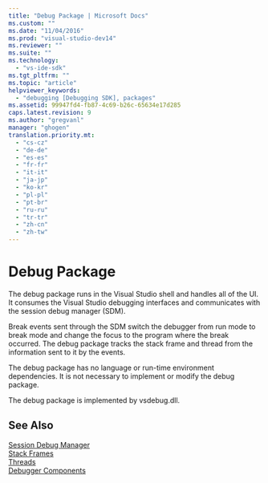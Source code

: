 ```yaml
---
title: "Debug Package | Microsoft Docs"
ms.custom: ""
ms.date: "11/04/2016"
ms.prod: "visual-studio-dev14"
ms.reviewer: ""
ms.suite: ""
ms.technology: 
  - "vs-ide-sdk"
ms.tgt_pltfrm: ""
ms.topic: "article"
helpviewer_keywords: 
  - "debugging [Debugging SDK], packages"
ms.assetid: 99947fd4-fb87-4c69-b26c-65634e17d285
caps.latest.revision: 9
ms.author: "gregvanl"
manager: "ghogen"
translation.priority.mt: 
  - "cs-cz"
  - "de-de"
  - "es-es"
  - "fr-fr"
  - "it-it"
  - "ja-jp"
  - "ko-kr"
  - "pl-pl"
  - "pt-br"
  - "ru-ru"
  - "tr-tr"
  - "zh-cn"
  - "zh-tw"
---
```

# Debug Package
The debug package runs in the Visual Studio shell and handles all of the UI. It consumes the Visual Studio debugging interfaces and communicates with the session debug manager (SDM).  
  
 Break events sent through the SDM switch the debugger from run mode to break mode and change the focus to the program where the break occurred. The debug package tracks the stack frame and thread from the information sent to it by the events.  
  
 The debug package has no language or run-time environment dependencies. It is not necessary to implement or modify the debug package.  
  
 The debug package is implemented by vsdebug.dll.  
  
## See Also  
 [Session Debug Manager](../../extensibility/debugger/session-debug-manager.md)   
 [Stack Frames](../../extensibility/debugger/stack-frames.md)   
 [Threads](../../extensibility/debugger/threads.md)   
 [Debugger Components](../../extensibility/debugger/debugger-components.md)